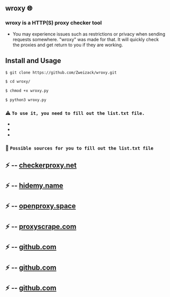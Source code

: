 ## wroxy :globe_with_meridians:

### wroxy is a HTTP(S) proxy checker tool

- You may experience issues such as restrictions or privacy when sending requests somewhere. "wroxy" was made for that. It will quickly check the proxies and get return to you if they are working.

## Install and Usage

```bash
$ git clone https://github.com/Zweizack/wroxy.git
```

```bash
$ cd wroxy/
```

```bash
$ chmod +x wroxy.py
```

```bash
$ python3 wroxy.py
```

### :warning: `To use it, you need to fill out the list.txt file.`
-
-
-
### :thinking: `Possible sources for you to fill out the list.txt file`

## :zap: -- [checkerproxy.net](http://checkerproxy.net/ "checkerproxy.net")
## :zap: -- [hidemy.name](https://hidemy.name/tr/proxy-checker/ "https://hidemy.name/tr/proxy-checker/")
## :zap: -- [openproxy.space](https://openproxy.space/list "https://openproxy.space/list")
## :zap: -- [proxyscrape.com](https://proxyscrape.com/free-proxy-list "https://proxyscrape.com/free-proxy-list")
## :zap: -- [github.com](https://github.com/clarketm/proxy-list "https://github.com/clarketm/proxy-list")
## :zap: -- [github.com](https://github.com/TheSpeedX/PROXY-List "https://github.com/TheSpeedX/PROXY-List")
## :zap: -- [github.com](https://github.com/fate0/proxylist "https://github.com/fate0/proxylist")
